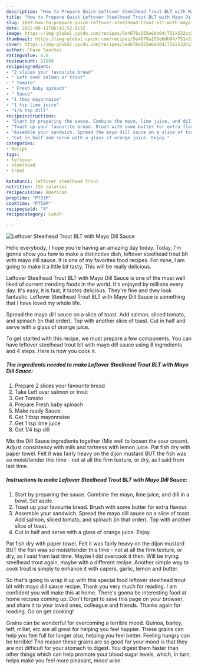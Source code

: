```yaml
---
description: "How to Prepare Quick Leftover Steelhead Trout BLT with Mayo Dill Sauce"
title: "How to Prepare Quick Leftover Steelhead Trout BLT with Mayo Dill Sauce"
slug: 1669-how-to-prepare-quick-leftover-steelhead-trout-blt-with-mayo-dill-sauce
date: 2022-08-11T06:42:52.013Z
image: https://img-global.cpcdn.com/recipes/5e4678a155e6db04/751x532cq70/leftover-steelhead-trout-blt-with-mayo-dill-sauce-recipe-main-photo.jpg
thumbnail: https://img-global.cpcdn.com/recipes/5e4678a155e6db04/751x532cq70/leftover-steelhead-trout-blt-with-mayo-dill-sauce-recipe-main-photo.jpg
cover: https://img-global.cpcdn.com/recipes/5e4678a155e6db04/751x532cq70/leftover-steelhead-trout-blt-with-mayo-dill-sauce-recipe-main-photo.jpg
author: Chase Sanchez
ratingvalue: 4.6
reviewcount: 21958
recipeingredient:
- "2 slices your favourite bread"
- " Left over salmon or trout"
- " Tomato"
- " Fresh baby spinach"
- " Sauce"
- "1 tbsp mayonnaise"
- "1 tsp lime juice"
- "1/4 tsp dill"
recipeinstructions:
- "Start by preparing the sauce. Combine the mayo, lime juice, and dill in a bowl. Set aside."
- "Toast up your favourite bread. Brush with some butter for extra flavour."
- "Assemble your sandwich. Spread the mayo dill sauce on a slice of toast. Add salmon, sliced tomato, and spinach (in that order). Top with another slice of toast."
- "Cut in half and serve with a glass of orange juice. Enjoy."
categories:
- Recipe
tags:
- leftover
- steelhead
- trout

katakunci: leftover steelhead trout 
nutrition: 156 calories
recipecuisine: American
preptime: "PT33M"
cooktime: "PT58M"
recipeyield: "4"
recipecategory: Lunch

---
```



![Leftover Steelhead Trout BLT with Mayo Dill Sauce](https://img-global.cpcdn.com/recipes/5e4678a155e6db04/751x532cq70/leftover-steelhead-trout-blt-with-mayo-dill-sauce-recipe-main-photo.jpg)

Hello everybody, I hope you're having an amazing day today. Today, I'm gonna show you how to make a distinctive dish, leftover steelhead trout blt with mayo dill sauce. It is one of my favorites food recipes. For mine, I am going to make it a little bit tasty. This will be really delicious.

Leftover Steelhead Trout BLT with Mayo Dill Sauce is one of the most well liked of current trending foods in the world. It's enjoyed by millions every day. It's easy, it is fast, it tastes delicious. They're fine and they look fantastic. Leftover Steelhead Trout BLT with Mayo Dill Sauce is something that I have loved my whole life.

Spread the mayo dill sauce on a slice of toast. Add salmon, sliced tomato, and spinach (in that order). Top with another slice of toast. Cut in half and serve with a glass of orange juice.


To get started with this recipe, we must prepare a few components. You can have leftover steelhead trout blt with mayo dill sauce using 8 ingredients and 4 steps. Here is how you cook it.

<!--inarticleads1-->

##### The ingredients needed to make Leftover Steelhead Trout BLT with Mayo Dill Sauce:

1. Prepare 2 slices your favourite bread
1. Take  Left over salmon or trout
1. Get  Tomato
1. Prepare  Fresh baby spinach
1. Make ready  Sauce:
1. Get 1 tbsp mayonnaise
1. Get 1 tsp lime juice
1. Get 1/4 tsp dill


Mix the Dill Sauce ingredients together (Mix well to loosen the sour cream). Adjust consistency with milk and tartness with lemon juice. Pat fish dry with paper towel. Felt it was fairly heavy on the dijon mustard BUT the fish was so moist/tender this time - not at all the firm texture, or dry, as I said from last time. 

<!--inarticleads2-->

##### Instructions to make Leftover Steelhead Trout BLT with Mayo Dill Sauce:

1. Start by preparing the sauce. Combine the mayo, lime juice, and dill in a bowl. Set aside.
1. Toast up your favourite bread. Brush with some butter for extra flavour.
1. Assemble your sandwich. Spread the mayo dill sauce on a slice of toast. Add salmon, sliced tomato, and spinach (in that order). Top with another slice of toast.
1. Cut in half and serve with a glass of orange juice. Enjoy.


Pat fish dry with paper towel. Felt it was fairly heavy on the dijon mustard BUT the fish was so moist/tender this time - not at all the firm texture, or dry, as I said from last time. Maybe I did overcook it then. Will be trying steelhead trout again, maybe with a different recipe. Another simple way to cook trout is simply to enhance it with capers, garlic, lemon and butter. 

So that's going to wrap it up with this special food leftover steelhead trout blt with mayo dill sauce recipe. Thank you very much for reading. I am confident you will make this at home. There's gonna be interesting food at home recipes coming up. Don't forget to save this page on your browser, and share it to your loved ones, colleague and friends. Thanks again for reading. Go on get cooking!

Grains can be wonderful for overcoming a terrible mood. Quinoa, barley, teff, millet, etc are all great for helping you feel happier. These grains can help you feel full for longer also, helping you feel better. Feeling hungry can be terrible! The reason these grains are so good for your mood is that they are not difficult for your stomach to digest. You digest them faster than other things which can help promote your blood sugar levels, which, in turn, helps make you feel more pleasant, mood wise.

